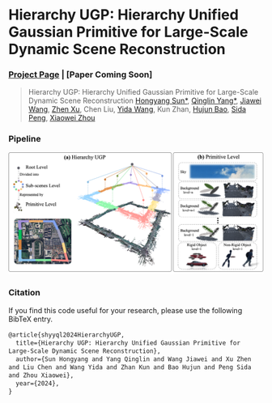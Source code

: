 # Hierarchy UGP: Hierarchy Unified Gaussian Primitive for Large-Scale Dynamic Scene Reconstruction

### [Project Page](https://sunhongyang10.github.io/Project_Page_HierarchyUGP/) | [Paper Coming Soon]
> Hierarchy UGP: Hierarchy Unified Gaussian Primitive for Large-Scale Dynamic Scene Reconstruction 
> [Hongyang Sun*](https://github.com/SunHongyang10), [Qinglin Yang*](https://github.com/seasideGargantua), [Jiawei Wang](https://github.com/PLUS-WAVE), [Zhen Xu](https://zhenx.me), Chen Liu, [Yida Wang](https://wangyida.github.io/), Kun Zhan, [Hujun Bao](http://www.cad.zju.edu.cn/home/bao/), [Sida Peng](https://pengsida.net/), [Xiaowei Zhou](https://www.xzhou.me/)


### Pipeline
![pipeline](images/method.png)


### Citation

If you find this code useful for your research, please use the following BibTeX entry.

```
@article{shyyql2024HierarchyUGP,
  title={Hierarchy UGP: Hierarchy Unified Gaussian Primitive for Large-Scale Dynamic Scene Reconstruction},
  author={Sun Hongyang and Yang Qinglin and Wang Jiawei and Xu Zhen and Liu Chen and Wang Yida and Zhan Kun and Bao Hujun and Peng Sida and Zhou Xiaowei},
  year={2024},
}

```
